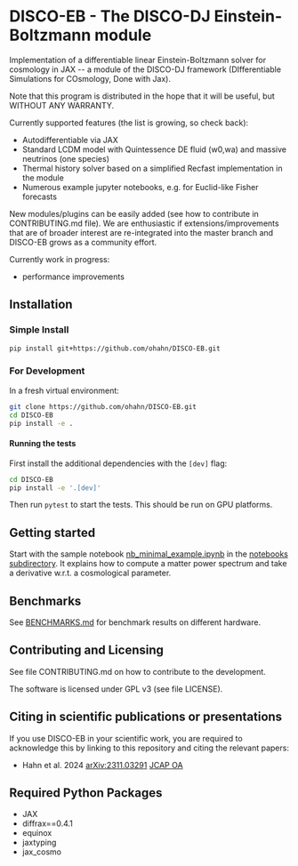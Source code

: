 # DISCO-EB - The DISCO-DJ Einstein-Boltzmann module
Implementation of a differentiable linear Einstein-Boltzmann solver for cosmology in JAX -- a module of the DISCO-DJ framework (DIfferentiable Simulations for COsmology, Done with Jax).

Note that this program is distributed in the hope that it will be useful, but WITHOUT ANY WARRANTY.

Currently supported features (the list is growing, so check back):

- Autodifferentiable via JAX
- Standard LCDM model with Quintessence DE fluid (w0,wa) and massive neutrinos (one species)
- Thermal history solver based on a simplified Recfast implementation in the module
- Numerous example jupyter notebooks, e.g. for Euclid-like Fisher forecasts
  
New modules/plugins can be easily added (see how to contribute in CONTRIBUTING.md file). We are enthusiastic if extensions/improvements that are of broader interest are re-integrated into the master branch and DISCO-EB grows as a community effort.

Currently work in progress:

- performance improvements

## Installation

### Simple Install

```bash
pip install git+https://github.com/ohahn/DISCO-EB.git
```
### For Development

In a fresh virtual environment:

```bash
git clone https://github.com/ohahn/DISCO-EB.git
cd DISCO-EB
pip install -e .
```

#### Running the tests

First install the additional dependencies with the `[dev]` flag:

```bash
cd DISCO-EB
pip install -e '.[dev]'
```

Then run `pytest` to start the tests. This should be run on GPU platforms.


## Getting started

Start with the sample notebook [nb_minimal_example.ipynb](https://github.com/ohahn/DISCO-EB/blob/master/notebooks/nb_minimal_example.ipynb) in the [notebooks subdirectory](https://github.com/ohahn/DISCO-EB/tree/master/notebooks). It explains how to compute a matter power spectrum and take a derivative w.r.t. a cosmological parameter.

## Benchmarks 

See [BENCHMARKS.md](BENCHMARKS.md) for benchmark results on different hardware.

## Contributing and Licensing

See file CONTRIBUTING.md on how to contribute to the development. 

The software is licensed under GPL v3 (see file LICENSE).

## Citing in scientific publications or presentations

If you use DISCO-EB in your scientific work, you are required to acknowledge this by linking to this repository and citing the relevant papers:

- Hahn et al. 2024 [arXiv:2311.03291](https://arxiv.org/abs/2311.03291) [JCAP OA](https://doi.org/10.1088/1475-7516/2024/06/063)


## Required Python Packages
- JAX
- diffrax==0.4.1
- equinox
- jaxtyping
- jax_cosmo

